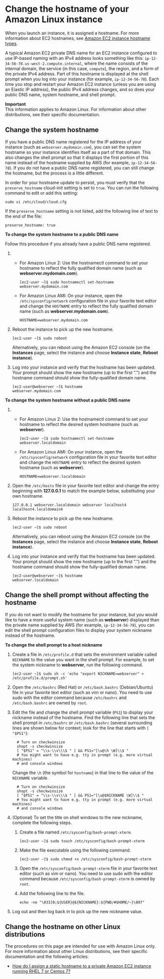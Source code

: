 # Change the hostname of your Amazon Linux instance<a name="set-hostname"></a>

When you launch an instance, it is assigned a hostname\. For more information about EC2 hostnames, see [Amazon EC2 instance hostname types](ec2-instance-naming.md)\. 

A typical Amazon EC2 private DNS name for an EC2 instance configured to use IP\-based naming with an IPv4 address looks something like this: `ip-12-34-56-78.us-west-2.compute.internal`, where the name consists of the internal domain, the service \(in this case, `compute`\), the region, and a form of the private IPv4 address\. Part of this hostname is displayed at the shell prompt when you log into your instance \(for example, `ip-12-34-56-78`\)\. Each time you stop and restart your Amazon EC2 instance \(unless you are using an Elastic IP address\), the public IPv4 address changes, and so does your public DNS name, system hostname, and shell prompt\.

**Important**  
This information applies to Amazon Linux\. For information about other distributions, see their specific documentation\.

## Change the system hostname<a name="set-hostname-system"></a>

If you have a public DNS name registered for the IP address of your instance \(such as `webserver.mydomain.com`\), you can set the system hostname so your instance identifies itself as a part of that domain\. This also changes the shell prompt so that it displays the first portion of this name instead of the hostname supplied by AWS \(for example, `ip-12-34-56-78`\)\. If you do not have a public DNS name registered, you can still change the hostname, but the process is a little different\.

In order for your hostname update to persist, you must verify that the `preserve_hostname` cloud\-init setting is set to `true`\. You can run the following command to edit or add this setting:

```
sudo vi /etc/cloud/cloud.cfg
```

If the `preserve_hostname` setting is not listed, add the following line of text to the end of the file: 

```
preserve_hostname: true
```

**To change the system hostname to a public DNS name**

Follow this procedure if you already have a public DNS name registered\.

1. 
   + For Amazon Linux 2: Use the hostnamectl command to set your hostname to reflect the fully qualified domain name \(such as **webserver\.mydomain\.com**\)\.

     ```
     [ec2-user ~]$ sudo hostnamectl set-hostname webserver.mydomain.com
     ```
   + For Amazon Linux AMI: On your instance, open the `/etc/sysconfig/network` configuration file in your favorite text editor and change the `HOSTNAME` entry to reflect the fully qualified domain name \(such as **webserver\.mydomain\.com**\)\.

     ```
     HOSTNAME=webserver.mydomain.com
     ```

1. Reboot the instance to pick up the new hostname\.

   ```
   [ec2-user ~]$ sudo reboot
   ```

   Alternatively, you can reboot using the Amazon EC2 console \(on the **Instances** page, select the instance and choose **Instance state**, **Reboot instance**\)\.

1. Log into your instance and verify that the hostname has been updated\. Your prompt should show the new hostname \(up to the first "\."\) and the hostname command should show the fully\-qualified domain name\.

   ```
   [ec2-user@webserver ~]$ hostname
   webserver.mydomain.com
   ```

**To change the system hostname without a public DNS name**

1. 
   + For Amazon Linux 2: Use the hostnamectl command to set your hostname to reflect the desired system hostname \(such as **webserver**\)\.

     ```
     [ec2-user ~]$ sudo hostnamectl set-hostname webserver.localdomain
     ```
   + For Amazon Linux AMI: On your instance, open the `/etc/sysconfig/network` configuration file in your favorite text editor and change the `HOSTNAME` entry to reflect the desired system hostname \(such as **webserver**\)\.

     ```
     HOSTNAME=webserver.localdomain
     ```

1. Open the `/etc/hosts` file in your favorite text editor and change the entry beginning with **127\.0\.0\.1** to match the example below, substituting your own hostname\.

   ```
   127.0.0.1 webserver.localdomain webserver localhost4 localhost4.localdomain4
   ```

1. Reboot the instance to pick up the new hostname\.

   ```
   [ec2-user ~]$ sudo reboot
   ```

   Alternatively, you can reboot using the Amazon EC2 console \(on the **Instances** page, select the instance and choose **Instance state**, **Reboot instance**\)\.

1. Log into your instance and verify that the hostname has been updated\. Your prompt should show the new hostname \(up to the first "\."\) and the hostname command should show the fully\-qualified domain name\.

   ```
   [ec2-user@webserver ~]$ hostname
   webserver.localdomain
   ```

## Change the shell prompt without affecting the hostname<a name="set-hostname-shell"></a>

If you do not want to modify the hostname for your instance, but you would like to have a more useful system name \(such as **webserver**\) displayed than the private name supplied by AWS \(for example, `ip-12-34-56-78`\), you can edit the shell prompt configuration files to display your system nickname instead of the hostname\.

**To change the shell prompt to a host nickname**

1. Create a file in `/etc/profile.d` that sets the environment variable called `NICKNAME` to the value you want in the shell prompt\. For example, to set the system nickname to **webserver**, run the following command\.

   ```
   [ec2-user ~]$ sudo sh -c 'echo "export NICKNAME=webserver" > /etc/profile.d/prompt.sh'
   ```

1. Open the `/etc/bashrc` \(Red Hat\) or `/etc/bash.bashrc` \(Debian/Ubuntu\) file in your favorite text editor \(such as vim or nano\)\. You need to use sudo with the editor command because `/etc/bashrc` and `/etc/bash.bashrc` are owned by `root`\.

1. Edit the file and change the shell prompt variable \(`PS1`\) to display your nickname instead of the hostname\. Find the following line that sets the shell prompt in `/etc/bashrc` or `/etc/bash.bashrc` \(several surrounding lines are shown below for context; look for the line that starts with `[ "$PS1"`\):

   ```
     # Turn on checkwinsize
     shopt -s checkwinsize
     [ "$PS1" = "\\s-\\v\\\$ " ] && PS1="[\u@\h \W]\\$ "
     # You might want to have e.g. tty in prompt (e.g. more virtual machines)
     # and console windows
   ```

   Change the `\h` \(the symbol for `hostname`\) in that line to the value of the `NICKNAME` variable\.

   ```
     # Turn on checkwinsize
     shopt -s checkwinsize
     [ "$PS1" = "\\s-\\v\\\$ " ] && PS1="[\u@$NICKNAME \W]\\$ "
     # You might want to have e.g. tty in prompt (e.g. more virtual machines)
     # and console windows
   ```

1. \(Optional\) To set the title on shell windows to the new nickname, complete the following steps\.

   1. Create a file named `/etc/sysconfig/bash-prompt-xterm`\.

      ```
      [ec2-user ~]$ sudo touch /etc/sysconfig/bash-prompt-xterm
      ```

   1. Make the file executable using the following command\.

      ```
      [ec2-user ~]$ sudo chmod +x /etc/sysconfig/bash-prompt-xterm
      ```

   1. Open the `/etc/sysconfig/bash-prompt-xterm` file in your favorite text editor \(such as vim or nano\)\. You need to use sudo with the editor command because `/etc/sysconfig/bash-prompt-xterm` is owned by `root`\.

   1. Add the following line to the file\.

      ```
      echo -ne "\033]0;${USER}@${NICKNAME}:${PWD/#$HOME/~}\007"
      ```

1. Log out and then log back in to pick up the new nickname value\.

## Change the hostname on other Linux distributions<a name="set-hostname-other-linux"></a>

The procedures on this page are intended for use with Amazon Linux only\. For more information about other Linux distributions, see their specific documentation and the following articles:
+ [How do I assign a static hostname to a private Amazon EC2 instance running RHEL 7 or Centos 7?](https://aws.amazon.com/premiumsupport/knowledge-center/linux-static-hostname-rhel7-centos7/)